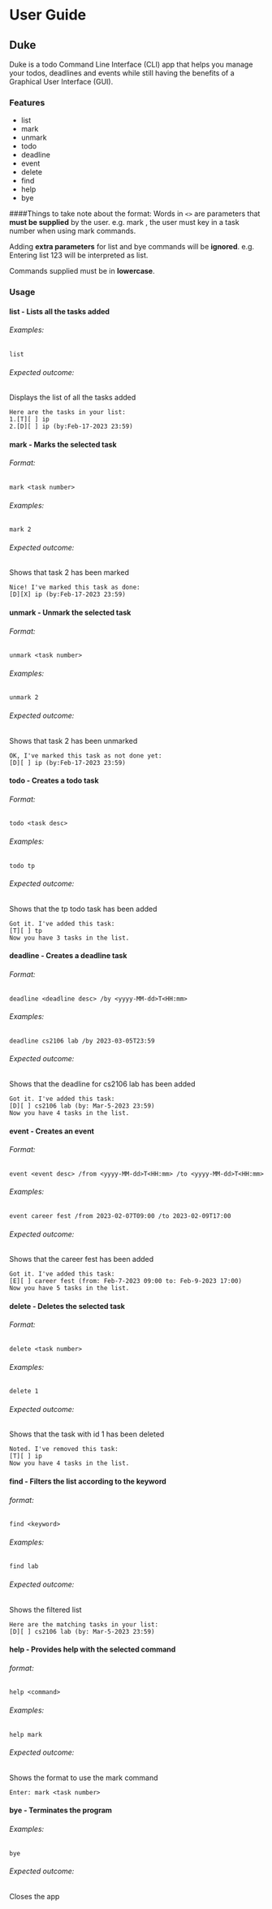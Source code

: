 # User Guide
## Duke
Duke is a todo Command Line Interface (CLI) app that helps you manage your todos, deadlines 
and events while still having the benefits of a Graphical User Interface (GUI).

### Features 
* list
* mark
* unmark
* todo
* deadline
* event
* delete
* find
* help
* bye

####Things to take note about the format:
Words in `<>` are parameters that **must be supplied** by the user.
e.g. mark <task number>, the user must key in a task number when using mark commands.

Adding **extra parameters** for list and bye commands will be **ignored**.
e.g. Entering list 123 will be interpreted as list.

Commands supplied must be in **lowercase**.

### Usage

#### list - Lists all the tasks added

###### Examples:
`list`

###### Expected outcome:
Displays the list of all the tasks added

```
Here are the tasks in your list:
1.[T][ ] ip
2.[D][ ] ip (by:Feb-17-2023 23:59)
```

#### mark - Marks the selected task

###### Format:
`mark <task number>`

###### Examples:
`mark 2`

###### Expected outcome:
Shows that task 2 has been marked

```
Nice! I've marked this task as done:
[D][X] ip (by:Feb-17-2023 23:59)
```

#### unmark - Unmark the selected task

###### Format:
`unmark <task number>`

###### Examples:
`unmark 2`

###### Expected outcome:
Shows that task 2 has been unmarked

```
OK, I've marked this task as not done yet:
[D][ ] ip (by:Feb-17-2023 23:59)
```

#### todo - Creates a todo task

###### Format:
`todo <task desc>`

###### Examples:
`todo tp`

###### Expected outcome:
Shows that the tp todo task has been added

```
Got it. I've added this task:
[T][ ] tp
Now you have 3 tasks in the list.
```

#### deadline - Creates a deadline task

###### Format:
`deadline <deadline desc> /by <yyyy-MM-dd>T<HH:mm>`

###### Examples:
`deadline cs2106 lab /by 2023-03-05T23:59`

###### Expected outcome:
Shows that the deadline for cs2106 lab has been added

```
Got it. I've added this task:
[D][ ] cs2106 lab (by: Mar-5-2023 23:59)
Now you have 4 tasks in the list.
```

#### event - Creates an event

###### Format:
`event <event desc> /from <yyyy-MM-dd>T<HH:mm> /to <yyyy-MM-dd>T<HH:mm>`

###### Examples:
`event career fest /from 2023-02-07T09:00 /to 2023-02-09T17:00`

###### Expected outcome:
Shows that the career fest has been added

```
Got it. I've added this task:
[E][ ] career fest (from: Feb-7-2023 09:00 to: Feb-9-2023 17:00)
Now you have 5 tasks in the list.
```

#### delete - Deletes the selected task

###### Format:
`delete <task number>`

###### Examples:
`delete 1`

###### Expected outcome:
Shows that the task with id 1 has been deleted

```
Noted. I've removed this task:
[T][ ] ip
Now you have 4 tasks in the list.
```

#### find - Filters the list according to the keyword

###### format:
`find <keyword>`

###### Examples:

`find lab`

###### Expected outcome:
Shows the filtered list

```
Here are the matching tasks in your list:
[D][ ] cs2106 lab (by: Mar-5-2023 23:59)
```

#### help - Provides help with the selected command

###### format:
`help <command>`

###### Examples:
`help mark`

###### Expected outcome:
Shows the format to use the mark command

```
Enter: mark <task number>
```

#### bye - Terminates the program

###### Examples:
`bye`

###### Expected outcome:
Closes the app
